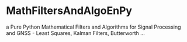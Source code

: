 # MathFiltersAndAlgoEnPy
a Pure Python Mathematical Filters and Algorithms for Signal Processing and GNSS - Least Squares, Kalman Filters, Butterworth ...
